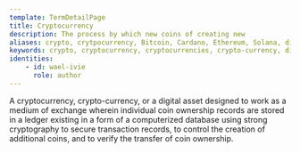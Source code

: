```yaml
---
template: TermDetailPage
title: Cryptocurrency 
description: The process by which new coins of creating new   
aliases: crypto, crytpocurrency, Bitcoin, Cardano, Ethereum, Solana, digital asset
keywords: crypto, cryptocurrency, cryptocurrencies, crypto-currency, digital asset
identities: 
    - id: wael-ivie
      role: author
---
```


A cryptocurrency, crypto-currency, or a digital asset designed to work as a medium of exchange wherein individual coin ownership records are stored in a ledger existing in a form of a computerized database using strong cryptography to secure transaction records, to control the creation of additional coins, and to verify the transfer of coin ownership.